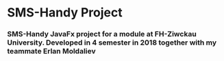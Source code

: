 # SMS-Handy Project
<h3>SMS-Handy JavaFx project for a module at FH-Ziwckau University. Developed in 4 semester in 2018 together with my teammate Erlan Moldaliev</h3>
